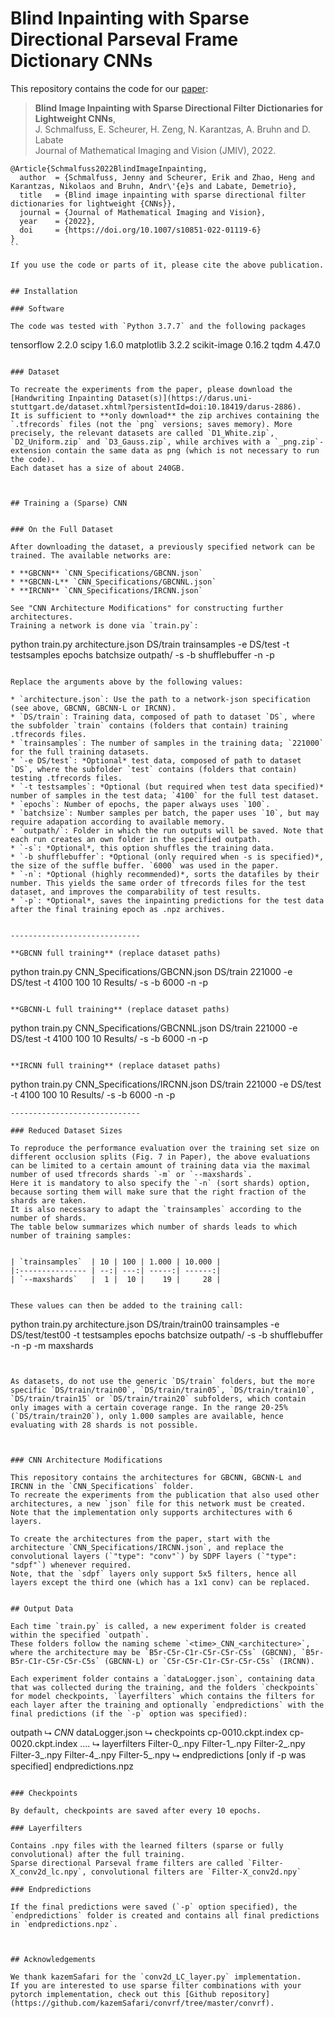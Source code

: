 # Blind Inpainting with Sparse Directional Parseval Frame Dictionary CNNs

This repository contains the code for our [paper](https://arxiv.org/abs/2205.06597):

> **Blind Image Inpainting with Sparse Directional Filter Dictionaries for Lightweight CNNs**,<br>
> J. Schmalfuss, E. Scheurer, H. Zeng, N. Karantzas, A. Bruhn and D. Labate<br>
> Journal of Mathematical Imaging and Vision (JMIV), 2022.

```
@Article{Schmalfuss2022BlindImageInpainting,
  author  = {Schmalfuss, Jenny and Scheurer, Erik and Zhao, Heng and Karantzas, Nikolaos and Bruhn, Andr\'{e}s and Labate, Demetrio},
  title   = {Blind image inpainting with sparse directional filter dictionaries for lightweight {CNNs}},
  journal = {Journal of Mathematical Imaging and Vision},
  year    = {2022},
  doi     = {https://doi.org/10.1007/s10851-022-01119-6}
}
``

If you use the code or parts of it, please cite the above publication.


## Installation

### Software

The code was tested with `Python 3.7.7` and the following packages

```
tensorflow   2.2.0
scipy        1.6.0
matplotlib   3.2.2
scikit-image 0.16.2
tqdm         4.47.0
```

### Dataset

To recreate the experiments from the paper, please download the [Handwriting Inpainting Dataset(s)](https://darus.uni-stuttgart.de/dataset.xhtml?persistentId=doi:10.18419/darus-2886).
It is sufficient to **only download** the zip archives containing the `.tfrecords` files (not the `png` versions; saves memory). More precisely, the relevant datasets are called `D1_White.zip`, `D2_Uniform.zip` and `D3_Gauss.zip`, while archives with a `_png.zip`-extension contain the same data as png (which is not necessary to run the code).
Each dataset has a size of about 240GB.



## Training a (Sparse) CNN


### On the Full Dataset

After downloading the dataset, a previously specified network can be trained. The available networks are:

* **GBCNN** `CNN_Specifications/GBCNN.json`
* **GBCNN-L** `CNN_Specifications/GBCNNL.json`
* **IRCNN** `CNN_Specifications/IRCNN.json`

See "CNN Architecture Modifications" for constructing further architectures.
Training a network is done via `train.py`:

```
python train.py architecture.json DS/train trainsamples -e DS/test -t testsamples epochs batchsize outpath/ -s -b shufflebuffer -n -p
```

Replace the arguments above by the following values:

* `architecture.json`: Use the path to a network-json specification (see above, GBCNN, GBCNN-L or IRCNN).
* `DS/train`: Training data, composed of path to dataset `DS`, where the subfolder `train` contains (folders that contain) training .tfrecords files.
* `trainsamples`: The number of samples in the training data; `221000` for the full training datasets.
* `-e DS/test`: *Optional* test data, composed of path to dataset `DS`, where the subfolder `test` contains (folders that contain) testing .tfrecords files.
* `-t testsamples`: *Optional (but required when test data specified)* number of samples in the test data; `4100` for the full test dataset.
* `epochs`: Number of epochs, the paper always uses `100`.
* `batchsize`: Number samples per batch, the paper uses `10`, but may require adapation according to available memory.
* `outpath/`: Folder in which the run outputs will be saved. Note that each run creates an own folder in the specified outpath.
* `-s`: *Optional*, this option shuffles the training data.
* `-b shufflebuffer`: *Optional (only required when -s is specified)*, the size of the suffle buffer. `6000` was used in the paper.
* `-n`: *Optional (highly recommended)*, sorts the datafiles by their number. This yields the same order of tfrecords files for the test dataset, and improves the comparability of test results.
* `-p`: *Optional*, saves the inpainting predictions for the test data after the final training epoch as .npz archives.


-----------------------------

**GBCNN full training** (replace dataset paths)

```
python train.py CNN_Specifications/GBCNN.json DS/train 221000 -e DS/test -t 4100 100 10 Results/ -s -b 6000 -n -p
```

**GBCNN-L full training** (replace dataset paths)

```
python train.py CNN_Specifications/GBCNNL.json DS/train 221000 -e DS/test -t 4100 100 10 Results/ -s -b 6000 -n -p
```

**IRCNN full training** (replace dataset paths)

```
python train.py CNN_Specifications/IRCNN.json DS/train 221000 -e DS/test -t 4100 100 10 Results/ -s -b 6000 -n -p
```
-----------------------------

### Reduced Dataset Sizes

To reproduce the performance evaluation over the training set size on different occlusion splits (Fig. 7 in Paper), the above evaluations can be limited to a certain amount of training data via the maximal number of used tfrecords shards `-m` or `--maxshards`.
Here it is mandatory to also specify the `-n` (sort shards) option, because sorting them will make sure that the right fraction of the shards are taken.
It is also necessary to adapt the `trainsamples` according to the number of shards.
The table below summarizes which number of shards leads to which number of training samples:


| `trainsamples`  | 10 | 100 | 1.000 | 10.000 |
|:--------------- | --:| ---:| -----:| ------:|
| `--maxshards`   |  1 |  10 |    19 |     28 |


These values can then be added to the training call:

```
python train.py architecture.json DS/train/train00 trainsamples -e DS/test/test00 -t testsamples epochs batchsize outpath/ -s -b shufflebuffer -n -p -m maxshards
```


As datasets, do not use the generic `DS/train` folders, but the more specific `DS/train/train00`, `DS/train/train05`, `DS/train/train10`, `DS/train/train15` or `DS/train/train20` subfolders, which contain only images with a certain coverage range. In the range 20-25% (`DS/train/train20`), only 1.000 samples are available, hence evaluating with 28 shards is not possible.



### CNN Architecture Modifications

This repository contains the architectures for GBCNN, GBCNN-L and IRCNN in the `CNN_Specifications` folder.
To recreate the experiments from the publication that also used other architectures, a new `json` file for this network must be created. Note that the implementation only supports architectures with 6 layers.

To create the architectures from the paper, start with the architecture `CNN_Specifications/IRCNN.json`, and replace the convolutional layers (`"type": "conv"`) by SDPF layers (`"type": "sdpf"`) whenever required.
Note, that the `sdpf` layers only support 5x5 filters, hence all layers except the third one (which has a 1x1 conv) can be replaced.


## Output Data

Each time `train.py` is called, a new experiment folder is created within the specified `outpath`.
These folders follow the naming scheme `<time>_CNN_<architecture>`, where the architecture may be `B5r-C5r-C1r-C5r-C5r-C5s` (GBCNN), `B5r-B5r-C1r-C5r-C5r-C5s` (GBCNN-L) or `C5r-C5r-C1r-C5r-C5r-C5s` (IRCNN).

Each experiment folder contains a `dataLogger.json`, containing data that was collected during the training, and the folders `checkpoints` for model checkpoints, `layerfilters` which contains the filters for each layer after the training and optionally `endpredictions` with the final predictions (if the `-p` option was specified):

```
outpath
    ⮡ <time>_CNN_<architecture>
        dataLogger.json
        ⮡ checkpoints
              cp-0010.ckpt.index
              cp-0020.ckpt.index
              ....
        ⮡ layerfilters
              Filter-0_<type>.npy
              Filter-1_<type>.npy
              Filter-2_<type>.npy
              Filter-3_<type>.npy
              Filter-4_<type>.npy
              Filter-5_<type>.npy
        ⮡ endpredictions [only if -p was specified]
              endpredictions.npz
```

### Checkpoints

By default, checkpoints are saved after every 10 epochs.

### Layerfilters

Contains .npy files with the learned filters (sparse or fully convolutional) after the full training.
Sparse directional Parseval frame filters are called `Filter-X_conv2d_lc.npy`, convolutional filters are `Filter-X_conv2d.npy`

### Endpredictions

If the final predictions were saved (`-p` option specified), the `endpredictions` folder is created and contains all final predictions in `endpredictions.npz`.



## Acknowledgements

We thank kazemSafari for the `conv2d_LC_layer.py` implementation. 
If you are interested to use sparse filter combinations with your pytorch implementation, check out this [Github repository](https://github.com/kazemSafari/convrf/tree/master/convrf).
